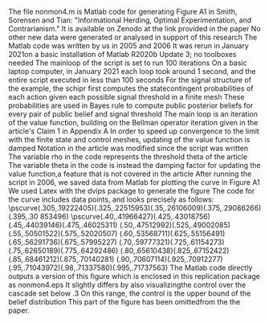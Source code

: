 The file nonmon4.m is Matlab code for generating Figure A1 in Smith,
Sorensen and Tian: "Informational Herding, Optimal Experimentation, and
Contrarianism." It is available on Zenodo at the link provided in the
paper No other new data were generated or analysed in support of this
research The Matlab code was written by us in 2005 and 2006 It was rerun
in January 2021on a basic installation of Matlab R2020b Update 3; no
toolboxes needed The mainloop of the script is set to run 100 iterations
On a basic laptop computer, in January 2021 each loop took around 1
second, and the entire script executed in less than 100 seconds For the
signal structure of the example, the schipr first computes the
statecontingent probabilities of each action given each possible signal
threshold in a finite mesh These probabilities are used in Bayes rule to
compute public posterior beliefs for every pair of public belief and
signal threshold The main loop is an iteration of the value function,
building on the Bellman operator iteration given in the article's Claim
1 in Appendix A In order to speed up convergence to the limit with the
finite state and control meshes, updating of the value function is
damped Notation in the article was modified since the script was written
The variable rho in the code represents the threshold theta of the
article The variable theta in the code is instead the damping factor for
updating the value function,a feature that is not covered in the article
After running the script in 2006, we saved data from Matlab for plotting
the curve in Figure A1 We used Latex with the dvips package to generate
the figure The code for the curve includes data points, and looks
precisely as follows:
\pscurve(.305,.19222405)(.325,.22515953)(.35,.26106009)(.375,.29086266)(.395,.30
853496)
\pscurve(.40,.41966427)(.425,.43018756)(.45,.44039146)(.475,.46025311)
(.50,.47512992)(.525,.49002085)(.55,.50501522)(.575,.52020507)
(.60,.53568711)(.625,.55156491)(.65,.56291736)(.675,.57995227)
(.70,.59777321)(.725,.61154273)(.75,.62650189)(.775,.64292486)
(.80,.65610438)(.825,.67152422)(.85,.68461212)(.875,.70140281)
(.90,.70607114)(.925,.70912277)(.95,.71043972)(.98,.71337580)(.995,.71737563)
The Matlab code directly outputs a version of this figure which is
enclosed in this replication package as nonmon4.eps It slightly differs
by also visualizingthe control over the cascade set below .3 On this
range, the control is the upper bound of the belief distribution This
part of the figure has been omittedfrom the the paper.
